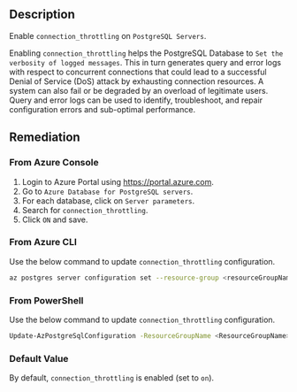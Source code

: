 ## Description

Enable `connection_throttling` on `PostgreSQL Servers`.

Enabling `connection_throttling` helps the PostgreSQL Database to `Set the verbosity of logged messages`. This in turn generates query and error logs with respect to concurrent connections that could lead to a successful Denial of Service (DoS) attack by exhausting connection resources. A system can also fail or be degraded by an overload of legitimate users. Query and error logs can be used to identify, troubleshoot, and repair configuration errors and sub-optimal performance.

## Remediation

### From Azure Console

1. Login to Azure Portal using https://portal.azure.com.
2. Go to `Azure Database for PostgreSQL servers`.
3. For each database, click on `Server parameters`.
4. Search for `connection_throttling`.
5. Click `ON` and save.

### From Azure CLI

Use the below command to update `connection_throttling` configuration.

```bash
az postgres server configuration set --resource-group <resourceGroupName> --server-name <serverName> --name connection_throttling --value on
```

### From PowerShell

Use the below command to update `connection_throttling` configuration.

```bash
Update-AzPostgreSqlConfiguration -ResourceGroupName <ResourceGroupName> - ServerName <ServerName> -Name connection_throttling -Value on
```

### Default Value

By default, `connection_throttling` is enabled (set to `on`).
